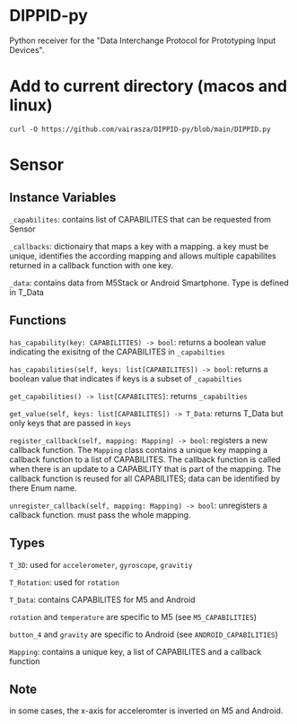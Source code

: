 # DIPPID-py

Python receiver for the "Data Interchange Protocol for Prototyping Input Devices".

# Add to current directory (macos and linux)

```
curl -O https://github.com/vairasza/DIPPID-py/blob/main/DIPPID.py
```

# Sensor

## Instance Variables

`_capabilites`: contains list of CAPABILITES that can be requested from Sensor

`_callbacks`: dictionairy that maps a key with a mapping. a key must be unique, identifies the according mapping and allows multiple capabilites returned in a callback function with one key.

`_data`: contains data from M5Stack or Android Smartphone. Type is defined in T_Data

## Functions

`has_capability(key: CAPABILITIES) -> bool`: returns a boolean value indicating the exisitng of the CAPABILITES in `_capabilties`

`has_capabilities(self, keys: list[CAPABILITES]) -> bool`: returns a boolean value that indicates if keys is a subset of `_capabilties`

`get_capabilities() -> list[CAPABILITES]`: returns `_capabilties`

`get_value(self, keys: list[CAPABILITES]) -> T_Data`: returns T_Data but only keys that are passed in `keys`

`register_callback(self, mapping: Mapping) -> bool`: registers a new callback function. The `Mapping` class contains a unique key mapping a callback function to a list of CAPABILITES. The callback function is called when there is an update to a CAPABILITY that is part of the mapping. The callback function is reused for all CAPABILITES; data can be identified by there Enum name.

`unregister_callback(self, mapping: Mapping) -> bool`: unregisters a callback function. must pass the whole mapping.

## Types

`T_3D`: used for `accelerometer`,
`gyroscope`, `gravitiy`

`T_Rotation`: used for `rotation`

`T_Data`: contains CAPABILITES for M5 and Android

`rotation` and `temperature` are specific to M5 (see `M5_CAPABILITIES`)

`button_4` and `gravity` are specific to Android (see `ANDROID_CAPABILITIES`)

`Mapping`: contains a unique key, a list of CAPABILITES and a callback function

## Note

in some cases, the x-axis for acceleromter is inverted on M5 and Android.

